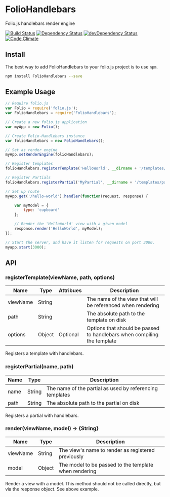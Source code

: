 # FolioHandlebars
Folio.js handlebars render engine

[![Build Status](https://travis-ci.org/DyslexicChris/Folio-Handlebars.svg?branch=master)](https://travis-ci.org/DyslexicChris/Folio-Handlebars)
[![Dependency Status](https://david-dm.org/DyslexicChris/Folio-Handlebars.svg)](https://david-dm.org/DyslexicChris/Folio-Handlebars)
[![devDependency Status](https://david-dm.org/DyslexicChris/Folio-Handlebars/dev-status.svg)](https://david-dm.org/DyslexicChris/Folio-Handlebars#info=devDependencies)
[![Code Climate](https://codeclimate.com/github/DyslexicChris/Folio-Handlebars/badges/gpa.svg)](https://codeclimate.com/github/DyslexicChris/Folio-Handlebars)

## Install

The best way to add FolioHandlebars to your folio.js project is to use ```npm```.

```bash
npm install FolioHandlebars --save
```

## Example Usage
```javascript
// Require folio.js
var Folio = require('folio.js');
var FolioHandlebars = require('FolioHandlebars');

// Create a new folio.js application
var myApp = new Folio();

// Create Folio-Handlebars instance
var folioHandlebars = new FolioHandlebars();

// Set as render engine
myApp.setRenderEngine(folioHandlebars);

// Register templates
folioHandlebars.registerTemplate('HelloWorld', __dirname + '/templates/helloWorld.html');

// Register Partials
folioHandlebars.registerPartial('MyPartial', __dirname + '/templates/partials/MyPartial.html');

// Set up route
myApp.get('/hello-world').handler(function(request, response) {

    var myModel = {
    	type: 'cupboard'
    };

    // Render the 'HelloWorld' view with a given model
    response.render('HelloWorld', myModel);
});

// Start the server, and have it listen for requests on port 3000.
myapp.start(3000);
```

## API
### registerTemplate(viewName, path, options)

Name     | Type   | Attribues | Description
---------|--------|-----------|------------
viewName | String |           | The name of the view that will be referenced when rendering
path     | String |           | The absolute path to the template on disk
options  | Object | Optional  | Options that should be passed to handlebars when compiling the template

Registers a template with handlebars.

### registerPartial(name, path)

Name     | Type   | Description
---------|--------|------------
name     | String | The name of the partial as used by referencing templates
path     | String | The absolute path to the partial on disk

Registers a partial with handlebars.

### render(viewName, model) -> {String}

Name     | Type   | Description
---------|--------|------------
viewName | String | The view's name to render as registered previously
model    | Object | The model to be passed to the template when rendering

Render a view with a model. This method should not be called directly, but via the response object. See above example.


